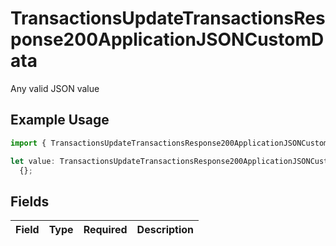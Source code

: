 # TransactionsUpdateTransactionsResponse200ApplicationJSONCustomData

Any valid JSON value

## Example Usage

```typescript
import { TransactionsUpdateTransactionsResponse200ApplicationJSONCustomData } from "jani-payments/models/operations";

let value: TransactionsUpdateTransactionsResponse200ApplicationJSONCustomData =
  {};
```

## Fields

| Field       | Type        | Required    | Description |
| ----------- | ----------- | ----------- | ----------- |